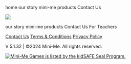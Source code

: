 home our story mini-me products Contact Us

[![](//cdn.mini-me.co/static/images/minime/logo.svg)](https://mini-me.co/)

our story mini-me products Contact Us For Teachers

[Contact Us](https://mini-me.co/contact-us) [Terms & Conditions](https://mini-me.co/terms-and-conditions) [Privacy Policy](https://mini-me.co/privacy-policy)

V 5.1.32 | ©2024 Mini-Me. All rights reserved.

[![Mini-Me Games is listed by the kidSAFE Seal Program.](https://www.kidsafeseal.com/sealimage/9480651951859027106/minimegames_svg_darktm.svg)](https://www.kidsafeseal.com/certifiedproducts/minimegames.html)
